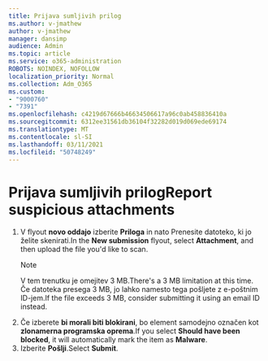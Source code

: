 ```yaml
---
title: Prijava sumljivih prilog
ms.author: v-jmathew
author: v-jmathew
manager: dansimp
audience: Admin
ms.topic: article
ms.service: o365-administration
ROBOTS: NOINDEX, NOFOLLOW
localization_priority: Normal
ms.collection: Adm_O365
ms.custom:
- "9000760"
- "7391"
ms.openlocfilehash: c4219d67666b46634506617a96c0ab458836410a
ms.sourcegitcommit: 6312ee31561db36104f32282d019d069ede69174
ms.translationtype: MT
ms.contentlocale: sl-SI
ms.lasthandoff: 03/11/2021
ms.locfileid: "50748249"
---
```

# <a name="report-suspicious-attachments"></a><span data-ttu-id="94faf-102">Prijava sumljivih prilog</span><span class="sxs-lookup"><span data-stu-id="94faf-102">Report suspicious attachments</span></span>

1. <span data-ttu-id="94faf-103">V flyout **novo oddajo** izberite **Priloga** in nato Prenesite datoteko, ki jo želite skenirati.</span><span class="sxs-lookup"><span data-stu-id="94faf-103">In the **New submission** flyout, select **Attachment**, and then upload the file you'd like to scan.</span></span>
    > [!NOTE]
    > <span data-ttu-id="94faf-104">V tem trenutku je omejitev 3 MB.</span><span class="sxs-lookup"><span data-stu-id="94faf-104">There's a 3 MB limitation at this time.</span></span> <span data-ttu-id="94faf-105">Če datoteka presega 3 MB, jo lahko namesto tega pošljete z e-poštnim ID-jem.</span><span class="sxs-lookup"><span data-stu-id="94faf-105">If the file exceeds 3 MB, consider submitting it using an email ID instead.</span></span>
2. <span data-ttu-id="94faf-106">Če izberete **bi morali biti blokirani**, bo element samodejno označen kot **zlonamerna programska oprema**.</span><span class="sxs-lookup"><span data-stu-id="94faf-106">If you select **Should have been blocked**, it will automatically mark the item as **Malware**.</span></span>
3. <span data-ttu-id="94faf-107">Izberite **Pošlji**.</span><span class="sxs-lookup"><span data-stu-id="94faf-107">Select **Submit**.</span></span>
